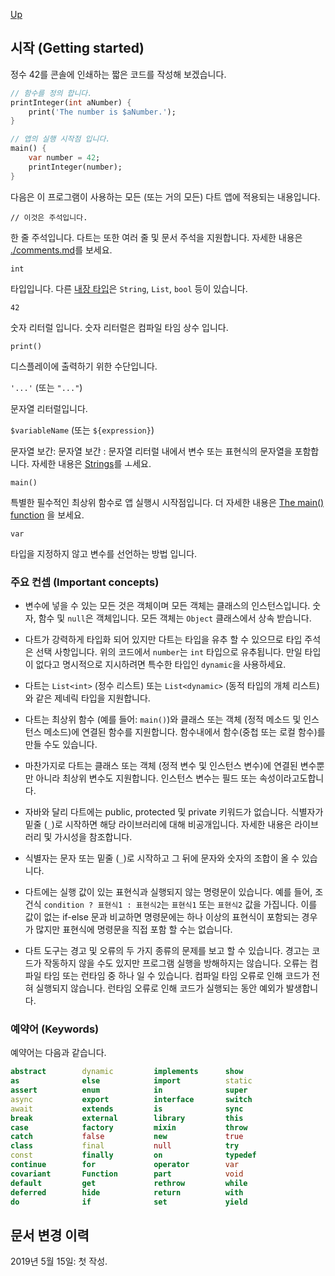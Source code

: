 [Up](./index.md)

## 시작 (Getting started)

정수 42를 콘솔에 인쇄하는 짧은 코드를 작성해 보겠습니다.

```dart
// 함수를 정의 합니다.
printInteger(int aNumber) {
	print('The number is $aNumber.');
}

// 앱의 실행 시작점 입니다.
main() {
	var number = 42;
    printInteger(number);
}
```

다음은 이 프로그램이 사용하는 모든 (또는 거의 모든) 다트 앱에 적용되는 내용입니다.

`// 이것은 주석입니다. `

한 줄 주석입니다. 다트는 또한 여러 줄 및 문서 주석을 지원합니다. 자세한 내용은 [./comments.md](https://dart.dev/guides/language/language-tour#comments)를 보세요.

`int`

타입입니다. 다른 [내장 타입](built_in_types.md)은 `String`, `List`,  `bool` 등이 있습니다.

`42`

숫자 리터럴 입니다. 숫자 리터럴은 컴파일 타임 상수 입니다.

`print()`

디스플레이에 출력하기 위한 수단입니다.

`'...'` (또는 `"..."`)

문자열 리터럴입니다.

`$variableName` (또는 `${expression}`)

문자열 보간:  문자열 보간 : 문자열 리터럴 내에서 변수 또는 표현식의 문자열을 포함합니다. 자세한 내용은  [Strings](https://dart.dev/guides/language/language-tour#strings)를 ㅗ세요.

`main()`

특별한 필수적인 최상위 함수로 앱 실행시 시작점입니다. 더 자세한 내용은 [The main() function](https://dart.dev/guides/language/language-tour#the-main-function) 을 보세요.

`var`

타입을 지정하지 않고 변수를 선언하는 방법 입니다.

### 주요 컨셉 (Important concepts)

- 변수에 넣을 수 있는 모든 것은 객체이며 모든 객체는 클래스의 인스턴스입니다. 숫자, 함수 및 `null`은 객체입니다. 모든 객체는 `Object` 클래스에서 상속 받습니다.

-  다트가 강력하게 타입화 되어 있지만 다트는 타입을 유추 할 수 있으므로 타입 주석은 선택 사항입니다. 위의 코드에서 `number`는 `int` 타입으로 유추됩니다. 만일 타입이 없다고 명시적으로 지시하려면 특수한 타입인 `dynamic`을 사용하세요.
- 다트는 `List<int>` (정수 리스트) 또는 `List<dynamic>` (동적 타입의 개체 리스트)와 같은 제네릭 타입을 지원합니다.
- 다트는 최상위 함수 (예를 들어: `main()`)와 클래스 또는 객체 (정적 메소드 및 인스턴스 메소드)에 연결된 함수를 지원합니다. 함수내에서 함수(중첩 또는 로컬 함수)를 만들 수도 있습니다.
- 마찬가지로 다트는 클래스 또는 객체 (정적 변수 및 인스턴스 변수)에 연결된 변수뿐만 아니라 최상위 변수도 지원합니다. 인스턴스 변수는 필드 또는 속성이라고도합니다.
-  자바와 달리 다트에는 public, protected 및 private 키워드가 없습니다. 식별자가 밑줄 (`_`)로 시작하면 해당 라이브러리에 대해 비공개입니다. 자세한 내용은 라이브러리 및 가시성을 참조합니다.
- 식별자는 문자 또는 밑줄 (`_`)로 시작하고 그 뒤에 문자와 숫자의 조합이 올 수 있습니다.
-  다트에는 실행 값이 있는 표현식과 실행되지 않는 명령문이 있습니다. 예를 들어, 조건식 `condition ? 표현식1 : 표현식2`는 `표현식1` 또는 `표현식2` 값을 가집니다. 이를 값이 없는 if-else 문과 비교하면 명령문에는 하나 이상의 표현식이 포함되는 경우가 많지만 표현식에 명령문을 직접 포함 할 수는 없습니다.
-  다트 도구는 경고 및 오류의 두 가지 종류의 문제를 보고 할 수 있습니다. 경고는 코드가 작동하지 않을 수도 있지만 프로그램 실행을 방해하지는 않습니다. 오류는 컴파일 타임 또는 런타임 중 하나 일 수 있습니다. 컴파일 타임 오류로 인해 코드가 전혀 실행되지 않습니다. 런타임 오류로 인해 코드가 실행되는 동안 예외가 발생합니다.

### 예약어 (Keywords)

예약어는 다음과 같습니다.

```dart
abstract 		dynamic	 		implements  	show
as				else		 	import			static
assert 			enum 			in 				super
async 	 		export  		interface  		switch
await  			extends 		is 				sync
break 			external  		library  		this
case 			factory  		mixin  			throw
catch 			false 			new 			true
class 			final 			null 			try
const 			finally 		on  			typedef 
continue 		for 			operator  		var
covariant 	 	Function 	 	part 		 	void
default 		get 		 	rethrow 		while
deferred 	 	hide 		 	return 			with
do 				if 				set 		 	yield
```

## 문서 변경 이력

2019년 5월 15일: 첫 작성.

